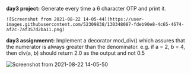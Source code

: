 **day3 project:**
    Generate every time a 6 character OTP and print it.


    
    ![Screenshot from 2021-08-22 14-05-44](https://user-images.githubusercontent.com/52309838/130348087-fdeb90e8-4c65-4674-af2c-7af357d2ba11.png)
    
    
**day3 assignmennt:**
Implement a decorator mod_div() which assures that the numerator is always greater than the denominator. 
e.g. if a = 2, b = 4, then div(a, b) should return 2.0 as the output and not 0.5


![Screenshot from 2021-08-22 14-05-50](https://user-images.githubusercontent.com/52309838/130348126-0135ae56-a25c-498e-9f79-0ddc9fa1813b.png)

    
    
